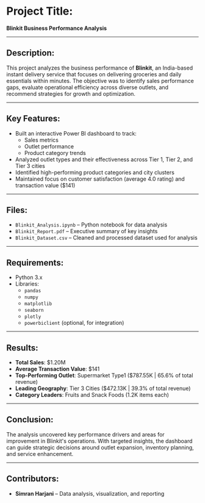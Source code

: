 
# Project Title:  
**Blinkit Business Performance Analysis**

---

## Description:
This project analyzes the business performance of **Blinkit**, an India-based instant delivery service that focuses on delivering groceries and daily essentials within minutes. The objective was to identify sales performance gaps, evaluate operational efficiency across diverse outlets, and recommend strategies for growth and optimization.

---

##  Key Features:
- Built an interactive Power BI dashboard to track:
  - Sales metrics  
  - Outlet performance  
  - Product category trends  
- Analyzed outlet types and their effectiveness across Tier 1, Tier 2, and Tier 3 cities  
- Identified high-performing product categories and city clusters  
- Maintained focus on customer satisfaction (average 4.0 rating) and transaction value ($141)

---

##  Files:
- `Blinkit_Analysis.ipynb` – Python notebook for data analysis  
- `Blinkit_Report.pdf` – Executive summary of key insights  
- `Blinkit_Dataset.csv` – Cleaned and processed dataset used for analysis  

---

## Requirements:
- Python 3.x  
- Libraries:
  - `pandas`  
  - `numpy`  
  - `matplotlib`  
  - `seaborn`  
  - `plotly`  
  - `powerbiclient` (optional, for integration)

---

##  Results:
- **Total Sales**: $1.20M  
- **Average Transaction Value**: $141  
- **Top-Performing Outlet**: Supermarket Type1 ($787.55K | 65.6% of total revenue)  
- **Leading Geography**: Tier 3 Cities ($472.13K | 39.3% of total revenue)  
- **Category Leaders**: Fruits and Snack Foods (1.2K items each)  

---

##  Conclusion:
The analysis uncovered key performance drivers and areas for improvement in Blinkit's operations. With targeted insights, the dashboard can guide strategic decisions around outlet expansion, inventory planning, and service enhancement.

---

## Contributors:
- **Simran Harjani** – Data analysis, visualization, and reporting
